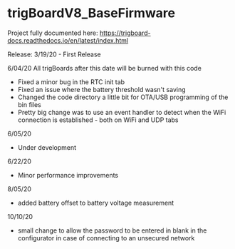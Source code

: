 # trigBoardV8_BaseFirmware

Project fully documented here: 
https://trigboard-docs.readthedocs.io/en/latest/index.html

Release:
3/19/20 - First Release

6/04/20
All trigBoards after this date will be burned with this code
- Fixed a minor bug in the RTC init tab
- Fixed an issue where the battery threshold wasn't saving
- Changed the code directory a little bit for OTA/USB programming of the bin files
- Pretty big change was to use an event handler to detect when the WiFi connection is established - both on WiFi and UDP tabs

6/05/20
- Under development

6/22/20
- Minor performance improvements

8/05/20
- added battery offset to battery voltage measurement

10/10/20
- small change to allow the password to be entered in blank in the configurator in case of connecting to an unsecured network
